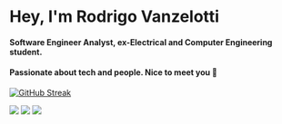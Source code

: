 # Hey, I'm Rodrigo Vanzelotti
#### Software Engineer Analyst, ex-Electrical and Computer Engineering student. 
#### Passionate about tech and people. Nice to meet you 👋

[![GitHub Streak](https://streak-stats.demolab.com?user=RodrigoVanzelotti&theme=dark&border_radius=10&exclude_days=Sun%2CSat&card_width=496)](https://git.io/streak-stats)
  
<div> 
<a href="https://www.linkedin.com/in/rodrigovanzelotti/" target="_blank"><img src="https://img.shields.io/badge/-LinkedIn-%230077B5?style=for-the-badge&logo=linkedin&logoColor=white" target="_blank"></a> 
<a href="https://www.instagram.com/r7vanzelotti/" target="_blank"><img src="https://img.shields.io/badge/-Instagram-%23E4405F?style=for-the-badge&logo=instagram&logoColor=white" target="_blank"></a>
<a href = "mailto:rodrigovanzelotti@gmail.com"><img src="https://img.shields.io/badge/-Gmail-%23333?style=for-the-badge&logo=gmail&logoColor=white" target="_blank"></a>
</div>
